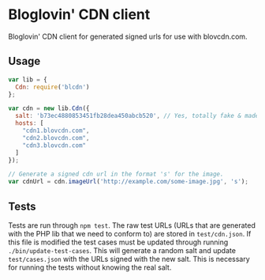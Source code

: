 # Bloglovin' CDN client

Bloglovin' CDN client for generated signed urls for use with blovcdn.com.

## Usage

```javascript
var lib = {
  Cdn: require('blcdn')
};

var cdn = new lib.Cdn({
  salt: 'b73ec4880853451fb28dea450abcb520', // Yes, totally fake & made up
  hosts: [
    "cdn1.blovcdn.com",
    "cdn2.blovcdn.com",
    "cdn3.blovcdn.com"
  ]
});

// Generate a signed cdn url in the format 's' for the image.
var cdnUrl = cdn.imageUrl('http://example.com/some-image.jpg', 's');
```

## Tests

Tests are run through `npm test`. The raw test URLs (URLs that are generated with the PHP lib that we need to conform to) are stored in `test/cdn.json`. If this file is modified the test cases must be updated through running `./bin/update-test-cases`. This will generate a random salt and update `test/cases.json` with the URLs signed with the new salt. This is necessary for running the tests without knowing the real salt.
